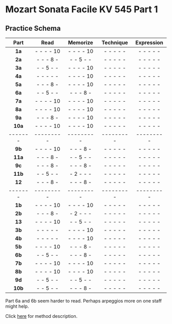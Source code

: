 Mozart Sonata Facile KV 545 Part 1
==================================

Practice Schema
---------------

|  Part   |   Read    | Memorize  | Technique |Expression |
|:-------:|:---------:|:---------:|:---------:|:---------:|
| __1a__  | - - - - 10| - - - - 10| - - - - - | - - - - - |
| __2a__  | - - - 8 - | - - 5 - - | - - - - - | - - - - - |
| __3a__  | - - 5 - - | - - - - 10| - - - - - | - - - - - |
| __4a__  | - - - - - | - - - - 10| - - - - - | - - - - - |
| __5a__  | - - - 8 - | - - - - 10| - - - - - | - - - - - |
| __6a__  | - - 5 - - | - - - 8 - | - - - - - | - - - - - |
| __7a__  | - - - - 10| - - - - 10| - - - - - | - - - - - |
| __8a__  | - - - - 10| - - - - 10| - - - - - | - - - - - |
| __9a__  | - - - 8 - | - - - - 10| - - - - - | - - - - - |
| __10a__ | - - - - 10| - - - - 10| - - - - - | - - - - - |
| ------- | --------- | --------- | --------- | --------- |
| __9b__  | - - - - 10| - - - 8 - | - - - - - | - - - - - |
| __11a__ | - - - 8 - | - - 5 - - | - - - - - | - - - - - |
| __9c__  | - - - 8 - | - - - 8 - | - - - - - | - - - - - |
| __11b__ | - - 5 - - | - 2 - - - | - - - - - | - - - - - |
| __12__  | - - - 8 - | - - - 8 - | - - - - - | - - - - - |
| ------- | --------- | --------- | --------- | --------- |
| __1b__  | - - - - 10| - - - - 10| - - - - - | - - - - - |
| __2b__  | - - - 8 - | - 2 - - - | - - - - - | - - - - - |
| __13__  | - - - - 10| - - 5 - - | - - - - - | - - - - - |
| __3b__  | - - - - - | - - - - 10| - - - - - | - - - - - |
| __4b__  | - - - - - | - - - - 10| - - - - - | - - - - - |
| __5b__  | - - - - 10| - - - 8 - | - - - - - | - - - - - |
| __6b__  | - - 5 - - | - - - 8 - | - - - - - | - - - - - |
| __7b__  | - - - - 10| - - - - 10| - - - - - | - - - - - |
| __8b__  | - - - - 10| - - - - 10| - - - - - | - - - - - |
| __9d__  | - - 5 - - | - - 5 - - | - - - - - | - - - - - |
| __10b__ | - - 5 - - | - - - 8 - | - - - - - | - - - - - |

Part 6a and 6b seem harder to read. Perhaps arpeggios more on one staff might help.

Click [here](/methods/practice-schema.md) for method description.
